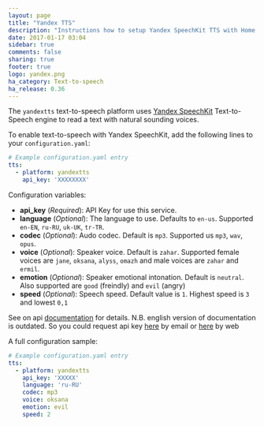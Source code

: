 ```yaml
---
layout: page
title: "Yandex TTS"
description: "Instructions how to setup Yandex SpeechKit TTS with Home Assistant."
date: 2017-01-17 03:04
sidebar: true
comments: false
sharing: true
footer: true
logo: yandex.png
ha_category: Text-to-speech
ha_release: 0.36
---
```


The `yandextts` text-to-speech platform uses [Yandex SpeechKit](https://tech.yandex.com/speechkit/) Text-to-Speech engine to read a text with natural sounding voices.

To enable text-to-speech with Yandex SpeechKit, add the following lines to your `configuration.yaml`:

```yaml
# Example configuration.yaml entry
tts:
  - platform: yandextts
    api_key: 'XXXXXXXX'
```

Configuration variables:

- **api_key** (*Required*): API Key for use this service. 
- **language** (*Optional*): The language to use. Defaults to `en-us`. Supported `en-EN`, `ru-RU`, `uk-UK`, `tr-TR`.
- **codec** (*Optional*): Audo codec. Default is `mp3`. Supported us `mp3`, `wav`, `opus`.
- **voice** (*Optional*): Speaker voice. Default is `zahar`. Supported female voices are `jane`, `oksana`, `alyss`, `omazh` and male voices are `zahar` and `ermil`.
- **emotion** (*Optional*): Speaker emotional intonation. Default is `neutral`. Also supported are `good` (freindly) and `evil` (angry)
- **speed** (*Optional*): Speech speed. Default value is `1`. Highest speed is `3` and lowest `0,1`

See on api [documentation](https://tech.yandex.com/speechkit/cloud/doc/guide/concepts/tts-http-request-docpage/) for details. N.B. english version of documentation is outdated. So you could request api key [here](https://tech.yandex.com/speechkit/cloud/) by email or [here](https://developer.tech.yandex.ru/) by web

A full configuration sample:

```yaml
# Example configuration.yaml entry
tts:
  - platform: yandextts
    api_key: 'XXXXX'
    language: 'ru-RU'
    codec: mp3
    voice: oksana
    emotion: evil
    speed: 2
```
